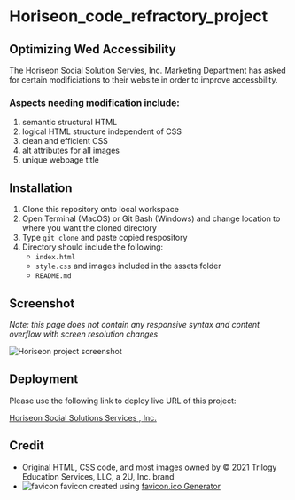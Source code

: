 # Horiseon_code_refractory_project

## Optimizing Wed Accessibility

The Horiseon Social Solution Servies, Inc. Marketing Department has asked for certain modificiations to their website in order to improve accessbility. 

### Aspects needing modification include:

1. semantic structural HTML
2. logical HTML structure independent of CSS
3. clean and efficient CSS
4. alt attributes for all images
5. unique webpage title

## Installation

1. Clone this repository onto local workspace
2. Open Terminal (MacOS) or Git Bash (Windows) and change location to where you want the cloned directory
3. Type `git clone` and paste copied respository
4. Directory should include the following:
    * `index.html`
    * `style.css` and images included in the assets folder
    * `README.md`

## Screenshot

*Note: this page does not contain any responsive syntax and content overflow with screen resolution changes*

![Horiseon project screenshot](./assets/images/Horiseon_screenshot.png)

## Deployment

Please use the following link to deploy live URL of this project:

[Horiseon Social Solutions Services , Inc.](https://p-hsu.github.io/Horiseon_code_refractory_project/)

## Credit

* Original HTML, CSS code, and most images owned by © 2021 Trilogy Education Services, LLC, a 2U, Inc. brand
* ![favicon](./assets/images/Horiseon-favicon.icon) favicon created using [favicon.ico Generator](https://www.favicon.cc)




